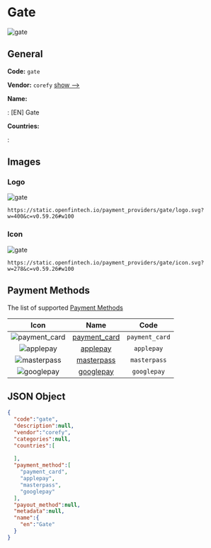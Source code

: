 
# Gate 
![gate](https://static.openfintech.io/payment_providers/gate/logo.svg?w=400&c=v0.59.26#w100)  

## General 
 
**Code:** `gate` 
 
**Vendor:** `corefy` [show -->](/vendors/corefy/) 
 
**Name:** 
 
:	[EN] Gate 
 
 
**Countries:** 
 
: 

## Images 

### Logo 
 
![gate](https://static.openfintech.io/payment_providers/gate/logo.svg?w=400&c=v0.59.26#w100)  

```
https://static.openfintech.io/payment_providers/gate/logo.svg?w=400&c=v0.59.26#w100
```  

### Icon 
 
![gate](https://static.openfintech.io/payment_providers/gate/icon.svg?w=278&c=v0.59.26#w100)  

```
https://static.openfintech.io/payment_providers/gate/icon.svg?w=278&c=v0.59.26#w100
```  

## Payment Methods 
 
The list of supported [Payment Methods](/payment-methods/) 

|Icon|Name|Code| 
|:---:|:---:|:---:| 
|![payment_card](https://static.openfintech.io/payment_methods/payment_card/icon.svg?w=278&c=v0.59.26#w100) |[payment_card](/payment-methods/payment_card/)|`payment_card`| 
|![applepay](https://static.openfintech.io/payment_methods/applepay/icon.svg?w=278&c=v0.59.26#w100) |[applepay](/payment-methods/applepay/)|`applepay`| 
|![masterpass](https://static.openfintech.io/payment_methods/masterpass/icon.png?w=278&c=v0.59.26#w100) |[masterpass](/payment-methods/masterpass/)|`masterpass`| 
|![googlepay](https://static.openfintech.io/payment_methods/googlepay/icon.svg?w=278&c=v0.59.26#w100) |[googlepay](/payment-methods/googlepay/)|`googlepay`| 
 

## JSON Object 

```json
{
  "code":"gate",
  "description":null,
  "vendor":"corefy",
  "categories":null,
  "countries":[
    
  ],
  "payment_method":[
    "payment_card",
    "applepay",
    "masterpass",
    "googlepay"
  ],
  "payout_method":null,
  "metadata":null,
  "name":{
    "en":"Gate"
  }
}
```  
